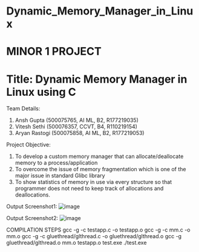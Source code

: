 # Dynamic_Memory_Manager_in_Linux
# MINOR 1 PROJECT
# Title:  Dynamic Memory Manager in Linux using C

Team Details:
1. Ansh Gupta (500075765, AI ML, B2, R177219035)
2. Vitesh Sethi (500076357, CCVT, B4, R110219154)
3. Aryan Rastogi (500075858, AI ML, B2, R177219053)

Project Objective:
1) To develop a custom memory manager that can allocate/deallocate memory to a process/application
2) To overcome the issue of memory fragmentation which is one of the major issue in standard Glibc library 
3) To show statistics of memory in use via every structure so that programmer does not need to keep track of allocations and deallocations.
 

Output Screenshot1:
![image](https://user-images.githubusercontent.com/60087551/145463659-56f4f99d-67b3-47f5-bfe7-a4af8eccecff.png)

Output Screenshot2:
![image](https://user-images.githubusercontent.com/60087551/145463793-1c023060-cf87-4ccd-ac50-65b8667c9920.png)


COMPILATION STEPS
gcc -g -c testapp.c -o testapp.o
gcc -g -c mm.c -o mm.o
gcc -g -c gluethread/glthread.c -o gluethread/glthread.o
gcc -g gluethread/glthread.o mm.o testapp.o test.exe
./test.exe
